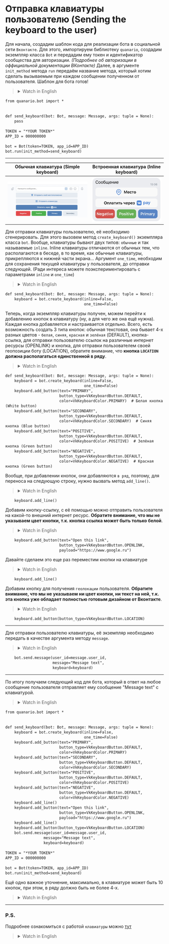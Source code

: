 # Отправка клавиатуры пользователю (Sending the keyboard to the user)

Для начала, создадим шаблон кода для реализации бота в социальной сети `Вконтакте`. Для этого, импортируем библиотеку `quanario`, создадим экземпляр класса `Bot` и передадим ему токен и идентификатор сообщества для авторизации. *(Подробнее об авторизации в оффициальной документации ВКонтакте)* Далее, в аргументе `init_method` метода `run` передаём название метода, который хотим сделать вызываемым при каждом сообщении полученном от пользователя. Шаблон для бота готов!
><details><summary>Watch in English</summary><p>
>
>To begin with, let's create a code template for implementing a bot on the Vkontakte social network. To do this, import the `quanario` library, create an instance of the `Bot` class and give it a token and a community identifier for authorization. *((For more information about authorization in the official documentation of VKontakte)* Next, in the `init_method` argument of the `run` method, we pass the name of the method that we want to make called with each message received from the user. The template for the bot is ready!
>
></p></details>
```Python3
from quanario.bot import *


def send_keyboard(bot: Bot, message: Message, args: tuple = None):
    pass

TOKEN = "*YOUR TOKEN*"
APP_ID = 000000000

bot = Bot(token=TOKEN, app_id=APP_ID)
bot.run(init_method=send_keyboard)
```
---
| Обычная клавиатура (Simple keyboard) | Встроенная клавиатура (Inline keyboard) |
| --- | --- |
| ![Simple Keyboard](../../images/Keyboard.jpg) | ![Inline Keyboard](../../images/inline_keyboard.jpg)  |  

Для отправки клавиатуры пользователю, её необходимо сгенерировать. Для этого вызовем метод `create_keyboard()` экземпляра класса `bot`. Вообще, клавиатуры бывают двух типов: `обычные` и так называемые `inline`. Inline клавиатуры отличаются от обычных тем, что располагаются в беседе, в то время, как обычные клавиатуры, прикрепляются к нижней части экрана... Аргумент `one_time`, необходим для сохранения текущей клавиатуры у пользователя, до отправки следующей. (Ради интереса можете поэкспериментировать с параметрами `inline` и `one_time`)

><details><summary>Watch in English</summary><p>
>
>To send the keyboard to the user, it must be generated. To do this, call the `create_keyboard()` method of the `bot` class instance. In general, there are two types of keyboards: `regular` and the so-called `inline`. Inline keyboards differ from regular keyboards in that they are located in a conversation, while regular keyboards are attached to the bottom of the screen... The `one_time` argument is required to save the user's current keyboard before sending the next one. (For the sake of interest, you can experiment with the parameters `inline` and `one_time`).
>
></p></details>
```Python3
def send_keyboard(bot: Bot, message: Message, args: tuple = None):
    keyboard = bot.create_keyboard(inline=False,
                                   one_time=False)
```
Теперь, когда экземпляр клавиатуры получен, можем перейти к добавлению кнопок в клавиатуру (ну, а для чего же она ещё нужна). Каждая кнопка добавляется и настраивается отдельно. Всего, есть возможность создать 3 типа кнопок: обычная текстовая, она бывает 4-х разных цветов - `белая`, `синяя`, `красная` и `зелёная` (DEFAULT), кнопка-ссылка, для отправки пользователю ссылок на различные интернет ресурсы (OPENLINK) и кнопка, для отправки пользователем своей геопозиции боту (LOCATION), обратите внимание, что **кнопка `LOCATION` должна располагаться единственной в ряду**.
><details><summary>Watch in English</summary><p>
>
>Now that an instance of the keyboard has been received, we can proceed to adding buttons to the keyboard (well, what else is it needed for). Each button is added and configured separately. In total, it is possible to create 3 types of buttons: plain text, it comes in 4 different colors - `white`, `blue`, `red` and `green` (DEFAULT), a link button to send the user links to various Internet resources (OPENLINK) and a button to send the user his geo-location to the bot (LOCATION), please note that **the `LOCATION` button should be the only one in the row**.
>
></p></details>
```Python3
def send_keyboard(bot: Bot, message: Message, args: tuple = None):
    keyboard = bot.create_keyboard(inline=False,
                                   one_time=False)
    keyboard.add_button(text="PRIMARY",
                        button_type=VkKeyboardButton.DEFAULT, 
                        color=VkKeyboardColor.PRIMARY)  # Белая кнопка (White button)
    keyboard.add_button(text="SECONDARY",
                        button_type=VkKeyboardButton.DEFAULT,
                        color=VkKeyboardColor.SECONDARY)  # Синяя кнопка (Blue button)
    keyboard.add_button(text="POSITIVE",
                        button_type=VkKeyboardButton.DEFAULT,
                        color=VkKeyboardColor.POSITIVE)  # Зелёная кнопка (Green button)
    keyboard.add_button(text="NEGATIVE",
                        button_type=VkKeyboardButton.DEFAULT,
                        color=VkKeyboardColor.NEGATIVE)  # Красная кнопка (Green button)
```
Вообще, при добавлении кнопок, они добавляются `в ряд`, поэтому, для переноса на следующую строку, нужно вызвать метод `add_line()`.
><details><summary>Watch in English</summary><p>
>
>In general, when adding buttons, they are added `in a row`, so to move to the next line, you need to call the `add_line()` method.
>
></p></details>
```Python3
    keyboard.add_line()
```
Добавим кнопку-ссылку, с её помощью можно отправить пользователя на какой-то внешний интернет ресурс. **Обратите внимание, что мы не указываем цвет кнопки, т.к. кнопка ссылка может быть только белой**.
><details><summary>Watch in English</summary><p>
>
>Let's add a link button, with its help you can send the user to some external Internet resource. **Please note that we do not specify the color of the button, because the link button can only be white**.
>
></p></details>
```Python3
    keyboard.add_button(text="Open this link",  
                        button_type=VkKeyboardButton.OPENLINK, 
                        payload="https://www.google.ru")
```
Давайте сделаем это еще раз переместим кнопки на клавиатуре
><details><summary>Watch in English</summary><p>
>
>Let's do it again by moving the buttons on the keyboard
>
></p></details>
```Python3
    keyboard.add_line()
```
Добавим кнопку для получения `геолокации` пользователя. **Обратите внимание, что мы не указываем ни цвет кнопки, ни текст на ней, т.к. эта кнопка уже обладает полностью готовым дизайном от Вконтакте**.
><details><summary>Watch in English</summary><p>
>
>Add a button to get the user's `geolocation`. **Please note that we do not specify either the color of the button or the text on it, because this button already has a completely ready-made design from Vkontakte**.
>
></p></details>
```Python3   
    keyboard.add_button(button_type=VkKeyboardButton.LOCATION)
```
---
Для отправки пользователю клавиатуры, её экземпляр необходимо передать в качестве аргумента методу `message`.
><details><summary>Watch in English</summary><p>
>
>To send the keyboard to the user, its instance must be passed as an argument to the `message` method.
>
></p></details>
```Python3  
    bot.send.message(user_id=message.user_id,
                     message="Message text",
                     keyboard=keyboard)
```
---
По итогу получаем следующий код для бота, который в ответ на любое сообщение пользователя отправляет ему сообщение "Message text" с клавиатурой.
><details><summary>Watch in English</summary><p>
>
>As a result, we get the following code for the bot, which in response to any message from the user sends him a message "Message text" with a keyboard.
>
></p></details>
```Python3 
from quanario.bot import *


def send_keyboard(bot: Bot, message: Message, args: tuple = None):
    keyboard = bot.create_keyboard(inline=False,
                                   one_time=False)
    keyboard.add_button(text="PRIMARY",
                        button_type=VkKeyboardButton.DEFAULT, 
                        color=VkKeyboardColor.PRIMARY)
    keyboard.add_button(text="SECONDARY",
                        button_type=VkKeyboardButton.DEFAULT,
                        color=VkKeyboardColor.SECONDARY)
    keyboard.add_button(text="POSITIVE",
                        button_type=VkKeyboardButton.DEFAULT,
                        color=VkKeyboardColor.POSITIVE)
    keyboard.add_button(text="NEGATIVE",
                        button_type=VkKeyboardButton.DEFAULT,
                        color=VkKeyboardColor.NEGATIVE)
    keyboard.add_line()
    keyboard.add_button(text="Open this link",  
                        button_type=VkKeyboardButton.OPENLINK, 
                        payload="https://www.google.ru")
    keyboard.add_line()
    keyboard.add_button(button_type=VkKeyboardButton.LOCATION)
    bot.send.message(user_id=message.user_id,
                 message="Message text",
                 keyboard=keyboard)

TOKEN = "*YOUR TOKEN*"
APP_ID = 000000000

bot = Bot(token=TOKEN, app_id=APP_ID)
bot.run(init_method=send_keyboard)
```
Ещё одно важное уточнение, максимально, в клавиатуре может быть 10 кнопок, при этом, в ряду должно быть не более 4-х.
><details><summary>Watch in English</summary><p>
>
>Another important clarification, as much as possible, there can be 10 buttons in the keyboard, at the same time, there should be no more than 4 in a row.
>
></p></details>
---
### P.S. 
Подробнее ознакомиться с работой `клавиатуры` можно [тут](../../quanario/message_extensions/keyboard.py) 
><details><summary>Watch in English</summary><p>
>
>You can learn more about the `keyboard` operation [here](../../quanario/message_extensions/keyboard.py)
>
></p></details>